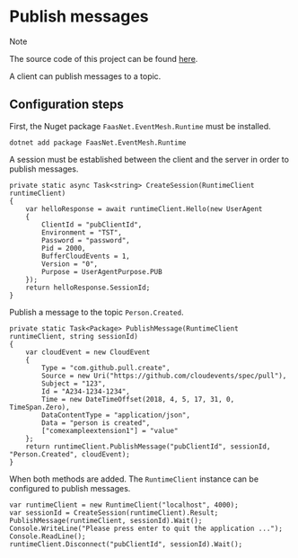 # Publish messages

> [!NOTE]
> The source code of this project can be found [here](https://github.com/simpleidserver/FaasNet/tree/master/samples/EventMeshClientPublish).

A client can publish messages to a topic.

## Configuration steps

First, the Nuget package `FaasNet.EventMesh.Runtime` must be installed.

```
dotnet add package FaasNet.EventMesh.Runtime
```

A session must be established between the client and the server in order to publish messages.

```
private static async Task<string> CreateSession(RuntimeClient runtimeClient)
{
    var helloResponse = await runtimeClient.Hello(new UserAgent
    {
        ClientId = "pubClientId",
        Environment = "TST",
        Password = "password",
        Pid = 2000,
        BufferCloudEvents = 1,
        Version = "0",
        Purpose = UserAgentPurpose.PUB
    });
    return helloResponse.SessionId;
}
```

Publish a message to the topic `Person.Created`.

```
private static Task<Package> PublishMessage(RuntimeClient runtimeClient, string sessionId)
{
    var cloudEvent = new CloudEvent
    {
        Type = "com.github.pull.create",
        Source = new Uri("https://github.com/cloudevents/spec/pull"),
        Subject = "123",
        Id = "A234-1234-1234",
        Time = new DateTimeOffset(2018, 4, 5, 17, 31, 0, TimeSpan.Zero),
        DataContentType = "application/json",
        Data = "person is created",
        ["comexampleextension1"] = "value"
    };
    return runtimeClient.PublishMessage("pubClientId", sessionId, "Person.Created", cloudEvent);
}
```

When both methods are added. The `RuntimeClient` instance can be configured to publish messages.

```
var runtimeClient = new RuntimeClient("localhost", 4000);
var sessionId = CreateSession(runtimeClient).Result;
PublishMessage(runtimeClient, sessionId).Wait();
Console.WriteLine("Please press enter to quit the application ...");
Console.ReadLine();
runtimeClient.Disconnect("pubClientId", sessionId).Wait();
```